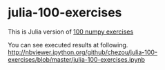 julia-100-exercises
=============

This is Julia version of [100 numpy exercises](http://www.loria.fr/~rougier/teaching/numpy.100/)

You can see executed results at following.
http://nbviewer.ipython.org/github/chezou/julia-100-exercises/blob/master/julia-100-exercises.ipynb
